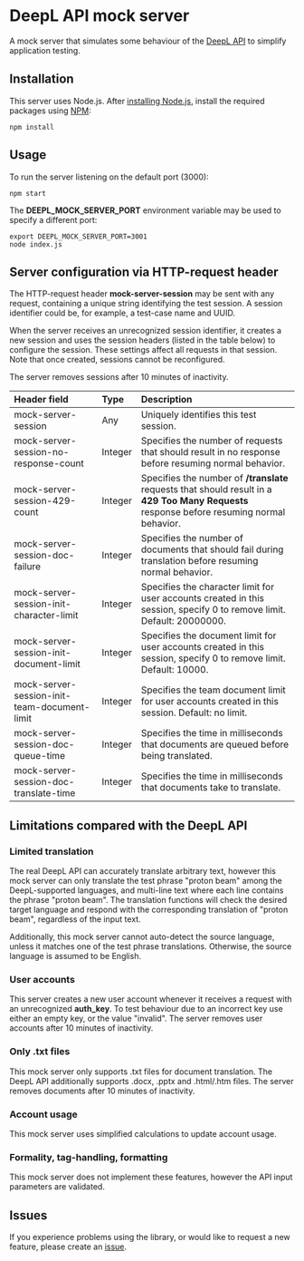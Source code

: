 # DeepL API mock server
A mock server that simulates some behaviour of the
[DeepL API](https://www.deepl.com/docs-api?utm_source=github&utm_medium=github-deepl-mock-readme) to simplify application
testing.

## Installation
This server uses Node.js. After [installing Node.js](https://nodejs.dev/learn/how-to-install-nodejs), install the
required packages using [NPM](https://www.npmjs.com/):
```shell
npm install
```

## Usage
To run the server listening on the default port (3000):
```shell
npm start
```
The **DEEPL_MOCK_SERVER_PORT** environment variable may be used to specify a different port:
```shell
export DEEPL_MOCK_SERVER_PORT=3001
node index.js
```

## Server configuration via HTTP-request header
The HTTP-request header **mock-server-session** may be sent with any request, containing a unique string identifying the
test session. A session identifier could be, for example, a test-case name and UUID.

When the server receives an unrecognized session identifier, it creates a new session and uses the session headers
(listed in the table below) to configure the session. These settings affect all requests in that session. Note that
once created, sessions cannot be reconfigured.

The server removes sessions after 10 minutes of inactivity.

|Header field |Type  | Description|
| :--- | :--- | :--- |
|mock-server-session|Any|Uniquely identifies this test session.|
|mock-server-session-no-response-count|Integer|Specifies the number of requests that should result in no response before resuming normal behavior.|
|mock-server-session-429-count|Integer|Specifies the number of **/translate** requests that should result in a **429 Too Many Requests** response before resuming normal behavior.|
|mock-server-session-doc-failure|Integer|Specifies the number of documents that should fail during translation before resuming normal behavior.|
|mock-server-session-init-character-limit|Integer|Specifies the character limit for user accounts created in this session, specify 0 to remove limit. Default: 20000000.|
|mock-server-session-init-document-limit|Integer|Specifies the document limit for user accounts created in this session, specify 0 to remove limit. Default: 10000.|
|mock-server-session-init-team-document-limit|Integer|Specifies the team document limit for user accounts created in this session. Default: no limit.|
|mock-server-session-doc-queue-time|Integer|Specifies the time in milliseconds that documents are queued before being translated.|
|mock-server-session-doc-translate-time|Integer|Specifies the time in milliseconds that documents take to translate.|

## Limitations compared with the DeepL API
### Limited translation
The real DeepL API can accurately translate arbitrary text, however this mock server can only translate the test
phrase "proton beam" among the DeepL-supported languages, and multi-line text where each line contains the phrase
"proton beam". The translation functions will check the desired target language and respond with the corresponding
translation of "proton beam", regardless of the input text. 

Additionally, this mock server cannot auto-detect the source language, unless it matches one of the test phrase
translations. Otherwise, the source language is assumed to be English.

### User accounts
This server creates a new user account whenever it receives a request with an unrecognized **auth_key**. To test
behaviour due to an incorrect key use either an empty key, or the value "invalid". The server removes user accounts
after 10 minutes of inactivity.

### Only .txt files
This mock server only supports .txt files for document translation. The DeepL API additionally supports .docx, .pptx
and .html/.htm files. The server removes documents after 10 minutes of inactivity.

### Account usage
This mock server uses simplified calculations to update account usage. 

### Formality, tag-handling, formatting 
This mock server does not implement these features, however the API input parameters are validated.

## Issues
If you experience problems using the library, or would like to request a new feature, please create an 
[issue](https://www.github.com/DeepLcom/deepl-mock/issues). 
